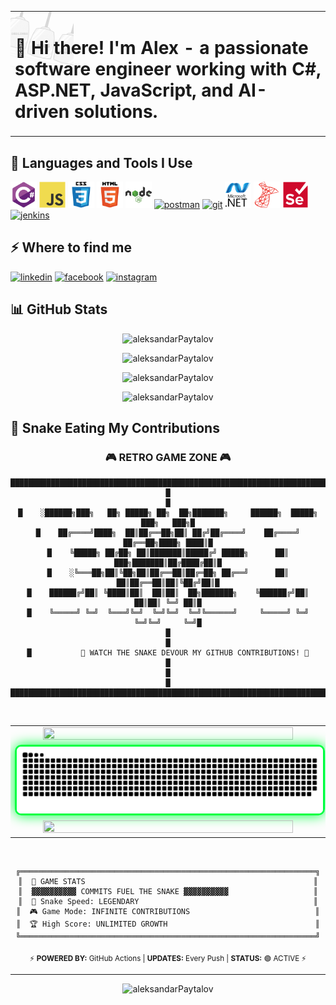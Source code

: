 <table>
  <tr>
    <td align="left" width="100%" style="position: relative;">
      <img src="https://raw.githubusercontent.com/aleksandarPaytalov/aleksandarPaytalov/main/assets/picture 2.gif" width="20%" style="opacity: 0.2; position: absolute; top: 0; left: 0; z-index: -1;">
      <h1>👋 Hi there! I'm Alex - a passionate software engineer working with C#, ASP.NET, JavaScript, and AI-driven solutions.</h1>
    </td>
  </tr>
</table>

## 🚀 Languages and Tools I Use

<p align="left">
<a href="https://docs.microsoft.com/en-us/dotnet/csharp/" target="_blank" rel="noreferrer"><img src="https://raw.githubusercontent.com/devicons/devicon/master/icons/csharp/csharp-original.svg" alt="csharp" width="42" height="42"/></a>
<a href="https://developer.mozilla.org/en-US/docs/Web/JavaScript" target="_blank" rel="noreferrer"><img src="https://raw.githubusercontent.com/devicons/devicon/master/icons/javascript/javascript-original.svg" alt="javascript" width="42" height="42"/></a>
<a href="https://www.w3schools.com/css/" target="_blank" rel="noreferrer"><img src="https://raw.githubusercontent.com/devicons/devicon/master/icons/css3/css3-original-wordmark.svg" alt="css3" width="42" height="42"/></a>
<a href="https://www.w3.org/html/" target="_blank" rel="noreferrer"><img src="https://raw.githubusercontent.com/devicons/devicon/master/icons/html5/html5-original-wordmark.svg" alt="html5" width="42" height="42"/></a>
<a href="https://nodejs.org" target="_blank" rel="noreferrer"><img src="https://raw.githubusercontent.com/devicons/devicon/master/icons/nodejs/nodejs-original-wordmark.svg" alt="nodejs" width="42" height="42"/></a>
<a href="https://postman.com" target="_blank" rel="noreferrer"><img src="https://www.vectorlogo.zone/logos/getpostman/getpostman-icon.svg" alt="postman" width="42" height="42"/></a>
<a href="https://git-scm.com/" target="_blank" rel="noreferrer"><img src="https://www.vectorlogo.zone/logos/git-scm/git-scm-icon.svg" alt="git" width="42" height="42"/></a>
<a href="https://dotnet.microsoft.com/" target="_blank" rel="noreferrer"><img src="https://raw.githubusercontent.com/devicons/devicon/master/icons/dot-net/dot-net-original-wordmark.svg" alt="dotnet" width="42" height="42"/></a>
<a href="https://www.microsoft.com/en-us/sql-server" target="_blank" rel="noreferrer"><img src="https://raw.githubusercontent.com/devicons/devicon/master/icons/microsoftsqlserver/microsoftsqlserver-plain.svg" alt="mssql" width="42" height="42"/></a>
<a href="https://www.selenium.dev" target="_blank" rel="noreferrer"><img src="https://raw.githubusercontent.com/devicons/devicon/master/icons/selenium/selenium-original.svg" alt="selenium" width="42" height="42"/></a>
<a href="https://www.jenkins.io" target="_blank" rel="noreferrer"><img src="https://www.vectorlogo.zone/logos/jenkins/jenkins-icon.svg" alt="jenkins" width="42" height="42"/></a>
</p>

## ⚡️ Where to find me

<p align="left">
<a href="https://www.linkedin.com/in/aleksandar-paytalov-a90535244?utm_source=share&utm_campaign=share_via&utm_content=profile&utm_medium=ios_app" target="_blank"><img src="https://img.shields.io/badge/linkedin-logo?style=for-the-badge&logo=linkedin&logoColor=white&color=%230a77b6" alt="linkedin"/></a>
<a href="https://www.facebook.com/share/18mkVwdReP/?mibextid=wwXIfr" target="_blank"><img src="https://img.shields.io/badge/facebook-logo?style=for-the-badge&logo=facebook&logoColor=white&color=%230866ff" alt="facebook"/></a>
<a href="https://www.instagram.com/aleksandar_paytalov?igsh=Y2h4MzRoYXRtOTZl&utm_source=qr" target="_blank"><img src="https://img.shields.io/badge/instagram-logo?style=for-the-badge&logo=instagram&logoColor=white&color=%23F35369" alt="instagram"/></a>
</p>

## 📊 GitHub Stats

<p align="center">
<img src="https://github-readme-stats.vercel.app/api?username=aleksandarPaytalov&show_icons=true&locale=en&theme=default" alt="aleksandarPaytalov" />
</p>

<p align="center">
<img src="https://streak-stats.demolab.com/?user=aleksandarPaytalov&theme=default" alt="aleksandarPaytalov" />
</p>

<p align="center">
<img src="https://github-readme-stats.vercel.app/api/top-langs?username=aleksandarPaytalov&show_icons=true&locale=en&layout=compact&theme=default" alt="aleksandarPaytalov" />
</p>

<p align="center">
<img src="https://github-profile-trophy.vercel.app/?username=aleksandarPaytalov&theme=flat&no-frame=true&margin-w=15" alt="aleksandarPaytalov" />
</p>

## 🐍 Snake Eating My Contributions

<div align="center">

### 🎮 **RETRO GAME ZONE** 🎮

```
████████████████████████████████████████████████████████████████████████████████
█                                                                              █
█    ░██████╗███╗   ██╗ █████╗ ██╗  ██╗███████╗     ██████╗  █████╗ ███╗   ███╗█
█    ██╔════╝████╗  ██║██╔══██╗██║ ██╔╝██╔════╝    ██╔════╝ ██╔══██╗████╗ ████║█
█    ╚█████╗ ██╔██╗ ██║███████║█████╔╝ █████╗      ██║  ███╗███████║██╔████╔██║█
█    ░╚═══██╗██║╚██╗██║██╔══██║██╔═██╗ ██╔══╝      ██║   ██║██╔══██║██║╚██╔╝██║█
█    ██████╔╝██║ ╚████║██║  ██║██║  ██╗███████╗    ╚██████╔╝██║  ██║██║ ╚═╝ ██║█
█    ╚═════╝ ╚═╝  ╚═══╝╚═╝  ╚═╝╚═╝  ╚═╝╚══════╝     ╚═════╝ ╚═╝  ╚═╝╚═╝     ╚═╝█
█                                                                              █
█           🐍 WATCH THE SNAKE DEVOUR MY GITHUB CONTRIBUTIONS! 🐍             █
█                                                                              █
████████████████████████████████████████████████████████████████████████████████
```

<br>

<table>
  <tr>
    <td align="center">
      <img width="400" height="20" src="https://via.placeholder.com/400x20/00ff41/000000?text=🟢🟢🟢🟢🟢🟢🟢🟢🟢🟢🟢🟢🟢🟢🟢🟢🟢🟢🟢🟢🟢🟢🟢🟢🟢🟢🟢🟢🟢🟢🟢🟢🟢🟢🟢🟢🟢🟢">
    </td>
  </tr>
  <tr>
    <td align="center">
      <picture>
        <source media="(prefers-color-scheme: dark)" srcset="https://raw.githubusercontent.com/aleksandarPaytalov/aleksandarPaytalov/output/github-snake-dark.svg" />
        <source media="(prefers-color-scheme: light)" srcset="https://raw.githubusercontent.com/aleksandarPaytalov/aleksandarPaytalov/output/github-snake.svg" />
        <img alt="Snake eating my contributions" src="https://raw.githubusercontent.com/aleksandarPaytalov/aleksandarPaytalov/output/github-snake.svg" width="100%" style="max-width:800px; border: 3px solid #00ff41; border-radius: 10px; box-shadow: 0 0 20px #00ff41;" />
      </picture>
    </td>
  </tr>
  <tr>
    <td align="center">
      <img width="400" height="20" src="https://via.placeholder.com/400x20/00ff41/000000?text=🟢🟢🟢🟢🟢🟢🟢🟢🟢🟢🟢🟢🟢🟢🟢🟢🟢🟢🟢🟢🟢🟢🟢🟢🟢🟢🟢🟢🟢🟢🟢🟢🟢🟢🟢🟢🟢🟢">
    </td>
  </tr>
</table>

<br>

```
╔══════════════════════════════════════════════════════════════════╗
║  🎯 GAME STATS                                                   ║
║  ▓▓▓▓▓▓▓▓▓▓ COMMITS FUEL THE SNAKE ▓▓▓▓▓▓▓▓▓▓                   ║
║  🐍 Snake Speed: LEGENDARY                                       ║
║  🎮 Game Mode: INFINITE CONTRIBUTIONS                            ║
║  🏆 High Score: UNLIMITED GROWTH                                 ║
╚══════════════════════════════════════════════════════════════════╝
```

<sub>⚡ **POWERED BY:** GitHub Actions | **UPDATES:** Every Push | **STATUS:** 🟢 ACTIVE ⚡</sub>

</div>

---

<p align="center">
  <img src="https://komarev.com/ghpvc/?username=aleksandarPaytalov&label=Profile%20views&color=0e75b6&style=flat" alt="aleksandarPaytalov" />
</p>
